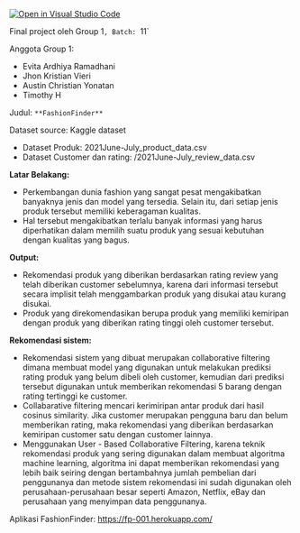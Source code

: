 [![Open in Visual Studio Code](https://classroom.github.com/assets/open-in-vscode-c66648af7eb3fe8bc4f294546bfd86ef473780cde1dea487d3c4ff354943c9ae.svg)](https://classroom.github.com/online_ide?assignment_repo_id=8075471&assignment_repo_type=AssignmentRepo)

Final project oleh Group 1`, Batch: `11`

Anggota Group 1:
- Evita Ardhiya Ramadhani
- Jhon Kristian Vieri
- Austin Christian Yonatan
- Timothy H

Judul: `**FashionFinder**`

Dataset source: Kaggle dataset
- Dataset Produk: 2021June-July_product_data.csv
- Dataset Customer dan rating: /2021June-July_review_data.csv

**Latar Belakang:**
- Perkembangan dunia fashion yang sangat pesat mengakibatkan banyaknya jenis dan model yang tersedia. Selain itu, dari setiap jenis produk tersebut memiliki keberagaman kualitas.
- Hal tersebut mengakibatkan terlalu banyak informasi yang harus diperhatikan dalam memilih suatu produk yang sesuai kebutuhan dengan kualitas yang bagus. 

**Output:**
- Rekomendasi produk yang diberikan berdasarkan rating review yang telah diberikan customer sebelumnya, karena dari informasi tersebut secara implisit telah menggambarkan produk yang disukai atau kurang disukai.
- Produk yang direkomendasikan berupa produk yang memiliki kemiripan  dengan produk yang diberikan rating tinggi oleh customer tersebut.

**Rekomendasi sistem:**
- Rekomendasi sistem yang dibuat merupakan collaborative filtering dimana membuat model yang digunakan untuk melakukan prediksi rating produk yang belum dibeli oleh customer, kemudian dari prediksi tersebut digunakan untuk memberikan rekomendasi 5 barang dengan rating tertinggi ke customer.
- Collabarative filtering mencari kerimiripan antar produk dari hasil cosinus similarity. Jika customer merupakan pengguna baru dan belum memberikan rating, maka rekomendasi yang diberikan berdasarkan kemiripan customer satu dengan customer lainnya.
- Menggunakan User - Based Collaborative Filtering, karena teknik rekomendasi produk yang sering digunakan dalam membuat algoritma machine learning, algoritma ini dapat memberikan rekomendasi yang lebih baik seiring dengan bertambahnya jumlah pembelian dari penggunanya dan metode sistem rekomendasi ini sudah digunakan oleh perusahaan-perusahaan besar seperti Amazon, Netflix, eBay dan perusahaan yang menyimpan data penggunanya.

Aplikasi FashionFinder: https://fp-001.herokuapp.com/